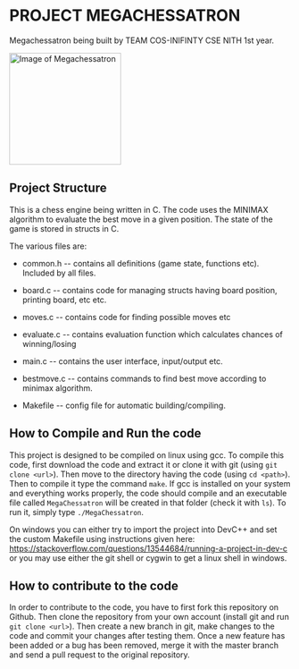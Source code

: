 # PROJECT MEGACHESSATRON

Megachessatron being built by TEAM COS-INIFINTY CSE NITH 1st year.

<img alt="Image of Megachessatron" height=200 src="https://i.imgur.com/2x3xRgM.png">

## Project Structure

This is a chess engine being written in C. The code uses the MINIMAX
algorithm to evaluate the best move in a given position. The state of
the game is stored in structs in C.

The various files are:

  * common.h -- contains all definitions (game state, functions etc).
                Included by all files.

  * board.c -- contains code for managing structs having board position, printing board, etc etc.
  * moves.c -- contains code for finding possible moves etc
  * evaluate.c -- contains evaluation function which calculates
                chances of winning/losing
  * main.c -- contains the user interface, input/output etc.
  * bestmove.c -- contains commands to find best move according
                to minimax algorithm.
  * Makefile -- config file for automatic building/compiling.

## How to Compile and Run the code
This project is designed to be compiled on linux using gcc.
To compile this code, first download the code and extract it or
clone it with git (using `git clone <url>`). Then move to the directory
having the code (using `cd <path>`). Then to compile it type the
command `make`. If gcc is installed on your system and everything
works properly, the code should compile and an executable file called
`MegaChessatron` will be created in that folder (check it with `ls`).
To run it, simply type `./MegaChessatron`.

On windows you can either try to import the project into DevC++ and
set the custom Makefile using instructions given here:
https://stackoverflow.com/questions/13544684/running-a-project-in-dev-c 
or you may use either the git shell or cygwin to get a linux shell in windows.

## How to contribute to the code
In order to contribute to the code, you have to first fork this repository
on Github. Then clone the repository from your own account (install git and
run `git clone <url>`). Then create a new branch in git, make changes to the
code and commit your changes after testing them. Once a new feature has been
added or a bug has been removed, merge it with the master branch and send a
pull request to the original repository.
